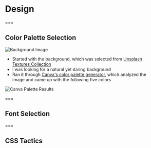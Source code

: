 <!-- .slide: id="design-design" -->

# Design

===

<!-- .slide: class="image left layout" id="design-color-selection" -->

## Color Palette Selection

![Background Image](dakboard/img/purply-derply-background.jpg)

- Started with the background, which was selected from [Unsplash Textures Collection](https://unsplash.com/t/textures-patterns)
- I was looking for a natural yet daring background
- Ran it through [Canva's color palette generator](https://www.canva.com/colors/color-palette-generator/), which analyzed the image and came up with the following five colors

![Canva Palette Results](dakboard/img/purply-derply-canva-palette.png)

===

<!-- .slide: id="design-font-selection" -->

## Font Selection

===

<!-- .slide: id="design-css-tactics" -->

## CSS Tactics
